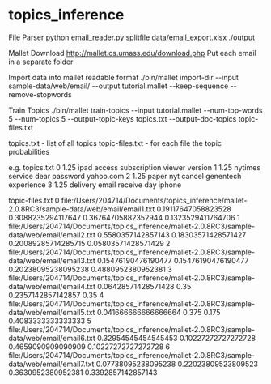 # topics_inference


File Parser
python email_reader.py splitfile data/email_export.xlsx ./output

Mallet
Download
http://mallet.cs.umass.edu/download.php
Put each email in a separate folder

Import data into mallet readable format
./bin/mallet import-dir --input sample-data/web/email/ --output tutorial.mallet --keep-sequence --remove-stopwords

Train Topics
./bin/mallet train-topics --input tutorial.mallet --num-top-words 5   --num-topics 5 --output-topic-keys topics.txt --output-doc-topics topic-files.txt

topics.txt - list of all topics
topic-files.txt - for each file the topic probabilities

e.g.
topics.txt
0       1.25    ipad access subscription viewer version
1       1.25    nytimes service dear password yahoo.com
2       1.25    paper nyt cancel genentech experience
3       1.25    delivery email receive day iphone

topic-files.txt
0       file:/Users/204714/Documents/topics_inference/mallet-2.0.8RC3/sample-data/web/email/email1.txt  0.19117647058823528     0.3088235294117647      0.36764705882352944     0.1323529411764706
1       file:/Users/204714/Documents/topics_inference/mallet-2.0.8RC3/sample-data/web/email/email2.txt  0.5580357142857143      0.18303571428571427     0.20089285714285715     0.05803571428571429
2       file:/Users/204714/Documents/topics_inference/mallet-2.0.8RC3/sample-data/web/email/email3.txt  0.15476190476190477     0.15476190476190477     0.20238095238095238     0.4880952380952381
3       file:/Users/204714/Documents/topics_inference/mallet-2.0.8RC3/sample-data/web/email/email4.txt  0.06428571428571428     0.35    0.2357142857142857      0.35
4       file:/Users/204714/Documents/topics_inference/mallet-2.0.8RC3/sample-data/web/email/email5.txt  0.041666666666666664    0.375   0.175   0.4083333333333333
5       file:/Users/204714/Documents/topics_inference/mallet-2.0.8RC3/sample-data/web/email/email6.txt  0.32954545454545453     0.10227272727272728     0.4659090909090909      0.10227272727272728
6       file:/Users/204714/Documents/topics_inference/mallet-2.0.8RC3/sample-data/web/email/email7.txt  0.07738095238095238     0.22023809523809523     0.3630952380952381      0.3392857142857143